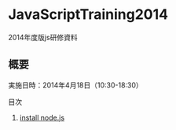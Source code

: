 JavaScriptTraining2014
======================
2014年度版js研修資料

## 概要
実施日時：2014年4月18日（10:30-18:30）


目次
1. [install node.js](https://github.com/kojikita/JavaScriptTraining2014/wiki/install-node.js)
